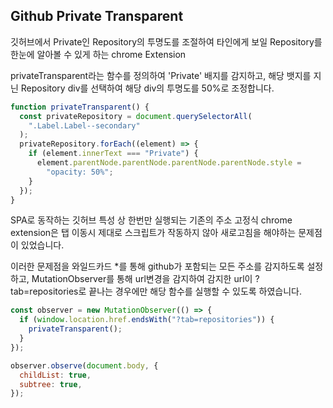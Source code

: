 ## Github Private Transparent

깃허브에서 Private인 Repository의 투명도를 조절하여 타인에게 보일 Repository를 한눈에 알아볼 수 있게 하는 chrome Extension

privateTransparent라는 함수를 정의하여 'Private' 배지를 감지하고, 해당 뱃지를 지닌 Repository div를 선택하여 해당 div의 투명도를 50%로 조정합니다.

```JavaScript
function privateTransparent() {
  const privateRepository = document.querySelectorAll(
    ".Label.Label--secondary"
  );
  privateRepository.forEach((element) => {
    if (element.innerText === "Private") {
      element.parentNode.parentNode.parentNode.parentNode.style =
        "opacity: 50%";
    }
  });
}
```

SPA로 동작하는 깃허브 특성 상 한번만 실행되는 기존의 주소 고정식 chrome extension은 탭 이동시 제대로 스크립트가 작동하지 않아 새로고침을 해야하는 문제점이 있었습니다.

이러한 문제점을 와일드카드 \*를 통해 github가 포함되는 모든 주소를 감지하도록 설정하고, MutationObserver를 통해 url변경을 감지하여 감지한 url이 ?tab=repositories로 끝나는 경우에만 해당 함수를 실행할 수 있도록 하였습니다.

```JavaScript
const observer = new MutationObserver(() => {
  if (window.location.href.endsWith("?tab=repositories")) {
    privateTransparent();
  }
});

observer.observe(document.body, {
  childList: true,
  subtree: true,
});
```
